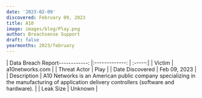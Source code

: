 ```yaml
---
date: '2023-02-09'
discovered: February 09, 2023
title: A10
image: images/blog/Play.png
author: Breachsense Support
draft: false
yearmonths: 2023/february
---
```


| Data Breach Report------------:     |:-------------:    | :-----:|
| Victim      | a10networks.com      | 
| Threat Actor      | Play      | 
| Date Discovered      | Feb 09, 2023      | 
| Description      | A10 Networks is an American public company specializing in the manufacturing of application delivery controllers (software and hardware).      | 
| Leak Size      | Unknown      | 

